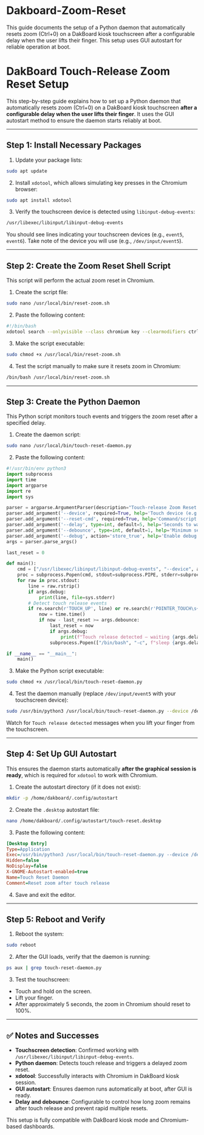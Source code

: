 # Dakboard-Zoom-Reset
This guide documents the setup of a Python daemon that automatically resets zoom (Ctrl+0) on a DakBoard kiosk touchscreen after a configurable delay when the user lifts their finger. This setup uses GUI autostart for reliable operation at boot.


# DakBoard Touch-Release Zoom Reset Setup

This step-by-step guide explains how to set up a Python daemon that automatically resets zoom (Ctrl+0) on a DakBoard kiosk touchscreen **after a configurable delay when the user lifts their finger**. It uses the GUI autostart method to ensure the daemon starts reliably at boot.

---

## Step 1: Install Necessary Packages

1. Update your package lists:

```bash
sudo apt update
```

2. Install `xdotool`, which allows simulating key presses in the Chromium browser:

```bash
sudo apt install xdotool
```

3. Verify the touchscreen device is detected using `libinput-debug-events`:

```bash
/usr/libexec/libinput/libinput-debug-events
```

You should see lines indicating your touchscreen devices (e.g., `event5`, `event6`). Take note of the device you will use (e.g., `/dev/input/event5`).

---

## Step 2: Create the Zoom Reset Shell Script

This script will perform the actual zoom reset in Chromium.

1. Create the script file:

```bash
sudo nano /usr/local/bin/reset-zoom.sh
```

2. Paste the following content:

```bash
#!/bin/bash
xdotool search --onlyvisible --class chromium key --clearmodifiers ctrl+0
```

3. Make the script executable:

```bash
sudo chmod +x /usr/local/bin/reset-zoom.sh
```

4. Test the script manually to make sure it resets zoom in Chromium:

```bash
/bin/bash /usr/local/bin/reset-zoom.sh
```

---

## Step 3: Create the Python Daemon

This Python script monitors touch events and triggers the zoom reset after a specified delay.

1. Create the daemon script:

```bash
sudo nano /usr/local/bin/touch-reset-daemon.py
```

2. Paste the following content:

```python
#!/usr/bin/env python3
import subprocess
import time
import argparse
import re
import sys

parser = argparse.ArgumentParser(description="Touch-release Zoom Reset Daemon")
parser.add_argument('--device', required=True, help='Touch device (e.g., /dev/input/event5)')
parser.add_argument('--reset-cmd', required=True, help='Command/script to reset zoom')
parser.add_argument('--delay', type=int, default=5, help='Seconds to wait after touch release')
parser.add_argument('--debounce', type=int, default=1, help='Minimum seconds between resets')
parser.add_argument('--debug', action='store_true', help='Enable debug output')
args = parser.parse_args()

last_reset = 0

def main():
    cmd = ["/usr/libexec/libinput/libinput-debug-events", "--device", args.device]
    proc = subprocess.Popen(cmd, stdout=subprocess.PIPE, stderr=subprocess.PIPE, text=True)
    for raw in proc.stdout:
        line = raw.rstrip()
        if args.debug:
            print(line, file=sys.stderr)
        # Detect touch release events
        if re.search(r'TOUCH_UP', line) or re.search(r'POINTER_TOUCH\s+0\b', line):
            now = time.time()
            if now - last_reset >= args.debounce:
                last_reset = now
                if args.debug:
                    print(f"Touch release detected — waiting {args.delay}s to reset zoom", file=sys.stderr)
                subprocess.Popen(["/bin/bash", "-c", f"sleep {args.delay}; {args.reset_cmd}"])

if __name__ == "__main__":
    main()
```

3. Make the Python script executable:

```bash
sudo chmod +x /usr/local/bin/touch-reset-daemon.py
```

4. Test the daemon manually (replace `/dev/input/event5` with your touchscreen device):

```bash
sudo /usr/bin/python3 /usr/local/bin/touch-reset-daemon.py --device /dev/input/event5 --reset-cmd /usr/local/bin/reset-zoom.sh --debug
```

Watch for `Touch release detected` messages when you lift your finger from the touchscreen.

---

## Step 4: Set Up GUI Autostart

This ensures the daemon starts automatically **after the graphical session is ready**, which is required for `xdotool` to work with Chromium.

1. Create the autostart directory (if it does not exist):

```bash
mkdir -p /home/dakboard/.config/autostart
```

2. Create the `.desktop` autostart file:

```bash
nano /home/dakboard/.config/autostart/touch-reset.desktop
```

3. Paste the following content:

```ini
[Desktop Entry]
Type=Application
Exec=/usr/bin/python3 /usr/local/bin/touch-reset-daemon.py --device /dev/input/event5 --reset-cmd /usr/local/bin/reset-zoom.sh --delay 5
Hidden=false
NoDisplay=false
X-GNOME-Autostart-enabled=true
Name=Touch Reset Daemon
Comment=Reset zoom after touch release
```

4. Save and exit the editor.

---

## Step 5: Reboot and Verify

1. Reboot the system:

```bash
sudo reboot
```

2. After the GUI loads, verify that the daemon is running:

```bash
ps aux | grep touch-reset-daemon.py
```

3. Test the touchscreen:

* Touch and hold on the screen.
* Lift your finger.
* After approximately 5 seconds, the zoom in Chromium should reset to 100%.

---

## ✅ Notes and Successes

* **Touchscreen detection**: Confirmed working with `/usr/libexec/libinput/libinput-debug-events`.
* **Python daemon**: Detects touch release and triggers a delayed zoom reset.
* **xdotool**: Successfully interacts with Chromium in DakBoard kiosk session.
* **GUI autostart**: Ensures daemon runs automatically at boot, after GUI is ready.
* **Delay and debounce**: Configurable to control how long zoom remains after touch release and prevent rapid multiple resets.

This setup is fully compatible with DakBoard kiosk mode and Chromium-based dashboards.
